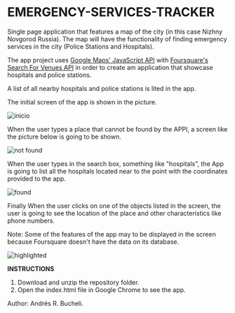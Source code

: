 # EMERGENCY-SERVICES-TRACKER

Single page application that features a map of the city (in this case Nizhny Novgorod Russia).  The map will have the functionality of 
finding emergency services in the city (Police Stations and Hospitals).

The app project uses [Google Maps' JavaScript API](http://bit.ly/2DTmniw) with [Foursquare's Search For Venues API](http://bit.ly/2I1X4x9) in 
order to create am application that showcase hospitals and police stations.

A list of all nearby hospitals and police stations is lited in the app.

The initial screen of the app is shown in the picture.

![inicio](https://github.com/anferebu/EMERGENCY-SERVICES-TRACKER/blob/master/paginadeinicio.jpg)

When the user types a place that cannot be found by the APPI, a screen like the picture below is going to be shown.

![not found](https://github.com/anferebu/EMERGENCY-SERVICES-TRACKER/blob/master/object%20not%20found.jpg)

When the user types in the search box, something like "hospitals", the App is going to list all the hospitals located near to the point with
the coordinates provided to the app.

![found](https://github.com/anferebu/EMERGENCY-SERVICES-TRACKER/blob/master/hospitals%20found.jpg)

Finally When the user clicks on one of the objects listed in the screen, the user is going to see the location of the place and other
characteristics like phone numbers.

Note: Some of the features of the app may to be displayed in the screen because Foursquare doesn't have the data on its database.

![highlighted](https://github.com/anferebu/EMERGENCY-SERVICES-TRACKER/blob/master/highlighted%20object.jpg)

<strong>INSTRUCTIONS</strong>

1. Download and unzip the repository folder.
2. Open the index.html file in Google Chrome to see the app.

Author: Andrés R. Bucheli.
